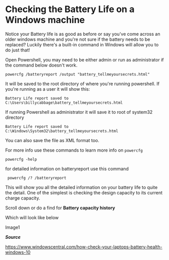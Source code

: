 # Checking the Battery Life on a Windows machine

Notice your Battery life is as good as before or say you've come across an older windows machine and you're not sure if the battery needs to be replaced? Luckily there's a built-in command in Windows will allow you to do just that!

Open Powershell, you may need to be either admin or run as administrator if the command below doesn't work.

`powercfg /batteryreport /output "battery_tellmeyoursecrets.html"`

It will be saved to the root directory of where you're running powershell. If you're running as a user it will show this:

`Battery Life report saved to C:\Users\billycabbage\battery_tellmeyoursecrets.html`


If running Powershell as administrator it will save it to root of system32 directory

`Battery Life report saved to C:\Windows\System32\battery_tellmeyoursecrets.html`

You can also save the file as XML format too.

For more info use these commands to learn more info on `powercfg`

`powercfg -help`

for detailed information on batteryreport use this command

` powercfg /? /batteryreport`

This will show you all the detailed information on your battery life to quite the detail. One of the simplest is checking the design capacity to its current charge capacity.

Scroll down or do a find for **Battery capacity history**

Which will look like below

Image1

**_Source_**

https://www.windowscentral.com/how-check-your-laptops-battery-health-windows-10
